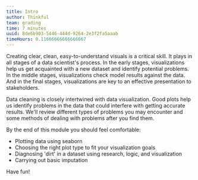 ```yaml
---
title: Intro
author: Thinkful
team: grading
time: 7 minutes
uuid: 8de6b903-5446-444d-9264-2e3f2fa5aaab
timeHours: 0.11666666666666667
---
```


Creating clear, clean, easy-to-understand visuals is a critical skill.  It plays in all stages of a data scientist's process. In the early stages, visualizations help us get acquainted with a new dataset and identify potential problems.  In the middle stages, visualizations check model results against the data.  And in the final stages, visualizations are key to an effective presentation to stakeholders.

Data cleaning is closely intertwined with data visualization. Good plots help us identify problems in the data that could interfere with getting accurate results. We'll review different types of problems you may encounter and some methods of dealing with problems after you find them.

By the end of this module you should feel comfortable:

 * Plotting data using seaborn
 * Choosing the right plot type to fit your visualization goals
 * Diagnosing 'dirt' in a dataset using research, logic, and visualization
 * Carrying out basic imputation

Have fun!
